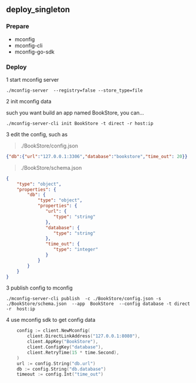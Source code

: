 ## deploy_singleton


### Prepare

* mconfig
* mconfig-cli
* mconfig-go-sdk


### Deploy

1 start mconfig server

```shell
./mconfig-server  --registry=false --store_type=file
```

2 init mconfig data

such you want build an app named BookStore, you can...

```shell
./mconfig-server-cli init BookStore -t direct -r host:ip
```

3 edit the config, such as

> ./BookStore/config.json

```json
{"db":{"url":"127.0.0.1:3306","database":"bookstore","time_out": 20}}
```

> ./BookStore/schema.json

```json
{
    "type": "object",
    "properties": {
        "db": {
            "type": "object",
            "properties": {
               "url": {
                  "type": "string"
               },
               "database": {
                  "type": "string"
               },    
			   "time_out": {
                  "type": "integer"
               }           
            }
        }
    }
}
```

3 publish config to mconfig

```shell
./mconfig-server-cli publish  -c ./BookStore/config.json -s ./BookStore/schema.json  --app  BookStore  --config database -t direct -r  host:ip
```

4 use mconfig sdk to get config data

```go
	config := client.NewMconfig(
		client.DirectLinkAddress("127.0.0.1:8080"),
		client.AppKey("BookStore"),
		client.ConfigKey("database"),
		client.RetryTime(15 * time.Second),
	)
	url := config.String("db.url")
	db := config.String("db.database")
	timeout := config.Int("time_out")
	
```